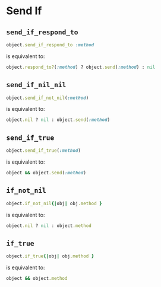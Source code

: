 Send If
=======

## `send_if_respond_to`

```ruby
object.send_if_respond_to :method
```

is equivalent to:

```ruby
object.respond_to?(:method) ? object.send(:method) : nil
```

## `send_if_nil_nil`

```ruby
object.send_if_not_nil(:method)
```

is equivalent to:

```ruby
object.nil ? nil : object.send(:method)
```

## `send_if_true`

```ruby
object.send_if_true(:method)
```

is equivalent to:

```ruby
object && object.send(:method)
```

## `if_not_nil`

```ruby
object.if_not_nil{|obj| obj.method }
```

is equivalent to:

```ruby
object.nil ? nil : object.method
```

## `if_true`

```ruby
object.if_true{|obj| obj.method }
```

is equivalent to:

```ruby
object && object.method
```
